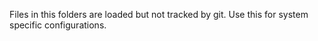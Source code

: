 Files in this folders are loaded but not tracked by git. Use this for system specific configurations.